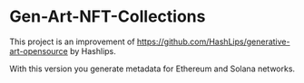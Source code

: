 # Gen-Art-NFT-Collections

This project is an improvement of https://github.com/HashLips/generative-art-opensource by Hashlips.

With this version you generate metadata for Ethereum and Solana networks.
